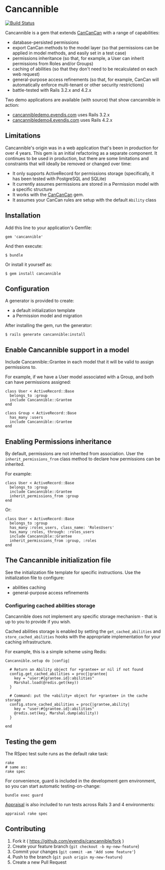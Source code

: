 # Cancannible
[![Build Status](https://travis-ci.org/evendis/cancannible.svg?branch=master)](https://travis-ci.org/evendis/cancannible)

Cancannible is a gem that extends [CanCanCan](https://github.com/CanCanCommunity/cancancan) with a range of capabilities:

* database-persisted permissions
* export CanCan methods to the model layer (so that permissions can be applied in model methods, and easily set in a test case)
* permissions inheritance (so that, for example, a User can inherit permissions from Roles and/or Groups)
* caching of abilities (so that they don't need to be recalculated on each web request)
* general-purpose access refinements (so that, for example, CanCan will automatically enforce multi-tenant or other security restrictions)
* battle-tested with Rails 3.2.x and 4.2.x

Two demo applications are available (with source) that show cancannible in action:

* [cancannibledemo.evendis.com](http://cancannibledemo.evendis.com) uses Rails 3.2.x
* [cancannibledemo4.evendis.com](http://cancannibledemo4.evendis.com) uses Rails 4.2.x

## Limitations

Cancannible's origin was in a web application that's been in production for over 4 years.
This gem is an initial refactoring as a separate component. It continues to be used in production, but
there are some limitations and constraints that will ideally be removed or changed over time:

* It only supports ActiveRecord for permissions storage (specifically, it has been tested with PostgreSQL and SQLite)
* It currently assumes permissions are stored in a Permission model with a specific structure
* It works with the [CanCanCan](https://github.com/CanCanCommunity/cancancan) gem.
* It assumes your CanCan rules are setup with the default `Ability` class


## Installation

Add this line to your application's Gemfile:

    gem 'cancannible'

And then execute:

    $ bundle

Or install it yourself as:

    $ gem install cancannible


## Configuration

A generator is provided to create:
* a default initialization template
* a Permission model and migration

After installing the gem, run the generator:

    $ rails generate cancannible:install


## Enable Cancannible support in a model

Include Cancannible::Grantee in each model that it will be valid to assign permissions to.

For example, if we have a User model associated with a Group, and both can have permissions assigned:

    class User < ActiveRecord::Base
      belongs_to :group
      include Cancannible::Grantee
    end

    class Group < ActiveRecord::Base
      has_many :users
      include Cancannible::Grantee
    end


## Enabling Permissions inheritance

By default, permissions are not inherited from association.
User the `inherit_permissions_from` class method to declare how permissions can be inherited.

For example:

    class User < ActiveRecord::Base
      belongs_to :group
      include Cancannible::Grantee
      inherit_permissions_from :group
    end

Or:

    class User < ActiveRecord::Base
      belongs_to :group
      has_many :roles_users, class_name: 'RolesUsers'
      has_many :roles, through: :roles_users
      include Cancannible::Grantee
      inherit_permissions_from :group, :roles
    end


## The Cancannible initialization file

See the initialization file template for specific instructions. Use the initialization file to configure:
* abilities caching
* general-purpose access refinements


### Configuring cached abilities storage

Cancannible does not implement any specific storage mechanism - that is up to you to provide if you wish.

Cached abilities storage is enabled by setting the `get_cached_abilities` and `store_cached_abilities` hooks with
the appropriate implementation for your caching infrastructure.

For example, this is a simple scheme using Redis:

    Cancannible.setup do |config|

      # Return an Ability object for +grantee+ or nil if not found
      config.get_cached_abilities = proc{|grantee|
        key = "user:#{grantee.id}:abilities"
        Marshal.load(@redis.get(key))
      }

      # Command: put the +ability+ object for +grantee+ in the cache storage
      config.store_cached_abilities = proc{|grantee,ability|
        key = "user:#{grantee.id}:abilities"
        @redis.set(key, Marshal.dump(ability))
      }

    end


## Testing the gem

The RSpec test suite runs as the default rake task:

    rake
    # same as:
    rake spec

For convenience, guard is included in the development gem environment, so you can start automatic testing-on-change:

    bundle exec guard

[Appraisal](https://github.com/thoughtbot/appraisal) is also included to run tests across Rails 3 and 4 environments:

    appraisal rake spec


## Contributing

1. Fork it ( https://github.com/evendis/cancannible/fork )
2. Create your feature branch (`git checkout -b my-new-feature`)
3. Commit your changes (`git commit -am 'Add some feature'`)
4. Push to the branch (`git push origin my-new-feature`)
5. Create a new Pull Request
